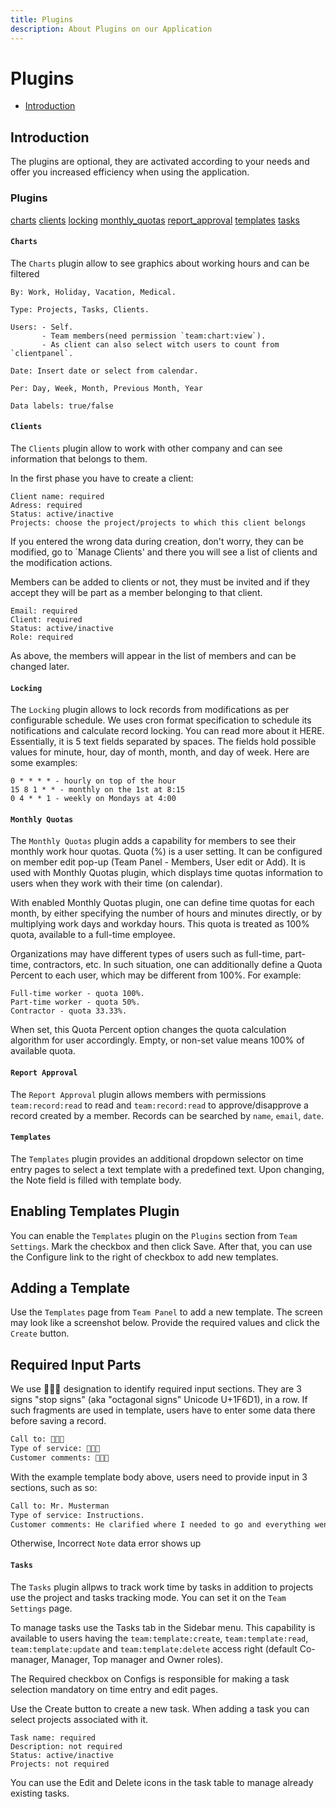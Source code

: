 ```yaml
---
title: Plugins
description: About Plugins on our Application
---
```



# Plugins

- [Introduction](#introduction)

<a name="introduction"></a>
## Introduction

The plugins are optional, they are activated according to your needs and offer you increased efficiency when using the application.

<a name="plugins"></a>
### Plugins

<div class="plugins" markdown="1">

[charts](#plugin-charts)
[clients](#plugin-clients)
[locking](#plugin-locking)
[monthly_quotas](#plugin-monthly-quotas)
[report_approval](#plugin-report-approval)
[templates](#plugin-templates)
[tasks](#plugin-tasks)

</div>

<a name="plugin-charts"></a>
#### `Charts`

The `Charts` plugin allow to see graphics about working hours and can be filtered

    By: Work, Holiday, Vacation, Medical.
    
    Type: Projects, Tasks, Clients.
    
    Users: - Self.
           - Team members(need permission `team:chart:view`).
           - As client can also select witch users to count from `clientpanel`.

    Date: Insert date or select from calendar.

    Per: Day, Week, Month, Previous Month, Year

    Data labels: true/false

<a name="plugin-clients"></a>
#### `Clients`

The `Clients` plugin allow to work with other company and can see information that belongs to them.

In the first phase you have to create a client:

    Client name: required
    Adress: required
    Status: active/inactive
    Projects: choose the project/projects to which this client belongs

If you entered the wrong data during creation, don't worry, they can be modified, go to `Manage Clients' and there you will see a list of clients and the modification actions.

Members can be added to clients or not, they must be invited and if they accept they will be part as a member belonging to that client.

    Email: required
    Client: required
    Status: active/inactive
    Role: required

As above, the members will appear in the list of members and can be changed later.

<a name="plugin-locking"></a>
#### `Locking`

The `Locking` plugin allows to lock records from modifications as per configurable schedule.
We uses cron format specification to schedule its notifications and calculate record locking. You can read more about it HERE.
Essentially, it is 5 text fields separated by spaces. The fields hold possible values for minute, hour, day of month, month, and day of week. Here are some examples:

    0 * * * * - hourly on top of the hour
    15 8 1 * * - monthly on the 1st at 8:15
    0 4 * * 1 - weekly on Mondays at 4:00

<a name="monthly-quotas"></a>
#### `Monthly Quotas`

The `Monthly Quotas` plugin adds a capability for members to see their monthly work hour quotas.
Quota (%) is a user setting. It can be configured on member edit pop-up (Team Panel - Members, User edit or Add). It is used with Monthly Quotas plugin, which displays time quotas information to users when they work with their time (on calendar).

With enabled Monthly Quotas plugin, one can define time quotas for each month, by either specifying the number of hours and minutes directly, or by multiplying work days and workday hours. This quota is treated as 100% quota, available to a full-time employee.

Organizations may have different types of users such as full-time, part-time, contractors, etc. In such situation, one can additionally define a Quota Percent to each user, which may be different from 100%. For example:

    Full-time worker - quota 100%.
    Part-time worker - quota 50%.
    Contractor - quota 33.33%.

When set, this Quota Percent option changes the quota calculation algorithm for user accordingly. Empty, or non-set value means 100% of available quota.

<a name="report-approval"></a>
#### `Report Approval`

The `Report Approval` plugin allows members with permissions `team:record:read` to read and `team:record:read` to approve/disapprove a record created by a member.
Records can be searched by `name`, `email`, `date`.

<a name="templates"></a>
#### `Templates`

The `Templates` plugin provides an additional dropdown selector on time entry pages to select a text template with a predefined text. Upon changing, the Note field is filled with template body.

## Enabling Templates Plugin

You can enable the `Templates` plugin on the `Plugins` section from `Team Settings`. Mark the checkbox and then click Save. After that, you can use the Configure link to the right of checkbox to add new templates.

## Adding a Template

Use the `Templates` page from `Team Panel` to add a new template. The screen may look like a screenshot below. Provide the required values and click the `Create` button.

## Required Input Parts

We use 🛑🛑🛑 designation to identify required input sections. They are 3 signs "stop signs" (aka "octagonal signs" Unicode U+1F6D1), in a row. If such fragments are used in template, users have to enter some data there before saving a record.
```bash
Call to: 🛑🛑🛑
Type of service: 🛑🛑🛑
Customer comments: 🛑🛑🛑
```
With the example template body above, users need to provide input in 3 sections, such as so:
```bash
Call to: Mr. Musterman
Type of service: Instructions.
Customer comments: He clarified where I needed to go and everything went well.
```
Otherwise, Incorrect `Note` data error shows up

<a name="tasks"></a>
#### `Tasks`

The `Tasks` plugin allpws to track work time by tasks in addition to projects use the project and tasks tracking mode. You can set it on the `Team Settings` page.

To manage tasks use the Tasks tab in the Sidebar menu. This capability is available to users having the `team:template:create`, `team:template:read`, `team:template:update` and `team:template:delete` access right (default Co-manager, Manager, Top manager and Owner roles).

The Required checkbox on Configs is responsible for making a task selection mandatory on time entry and edit pages.

Use the Create button to create a new task. When adding a task you can select projects associated with it.

    Task name: required
    Description: not required
    Status: active/inactive
    Projects: not required

You can use the Edit and Delete icons in the task table to manage already existing tasks.